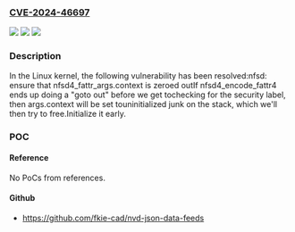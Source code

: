 ### [CVE-2024-46697](https://cve.mitre.org/cgi-bin/cvename.cgi?name=CVE-2024-46697)
![](https://img.shields.io/static/v1?label=Product&message=Linux&color=blue)
![](https://img.shields.io/static/v1?label=Version&message=f59388a579c6%3C%20dd65b324174a%20&color=brighgreen)
![](https://img.shields.io/static/v1?label=Vulnerability&message=n%2Fa&color=brighgreen)

### Description

In the Linux kernel, the following vulnerability has been resolved:nfsd: ensure that nfsd4_fattr_args.context is zeroed outIf nfsd4_encode_fattr4 ends up doing a "goto out" before we get tochecking for the security label, then args.context will be set touninitialized junk on the stack, which we'll then try to free.Initialize it early.

### POC

#### Reference
No PoCs from references.

#### Github
- https://github.com/fkie-cad/nvd-json-data-feeds

